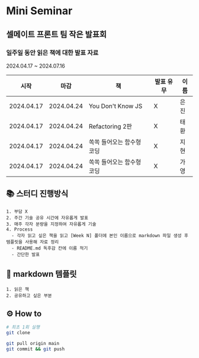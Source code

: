 # Mini Seminar

## 셀메이트 프론트 팀 작은 발표회

### 일주일 동안 읽은 책에 대한 발표 자료

2024.04.17 ~ 2024.07.16

| 시작       | 마감       | 책                        | 발표 유무 | 이름 |
| ---------- | ---------- | ------------------------- | --------- | ---- |
| 2024.04.17 | 2024.04.24 | You Don't Know JS         | X         | 은진 |
| 2024.04.17 | 2024.04.24 | Refactoring 2판           | X         | 태환 |
| 2024.04.17 | 2024.04.24 | 쏙쏙 들어오는 함수형 코딩 | X         | 지현 |
| 2024.04.17 | 2024.04.24 | 쏙쏙 들어오는 함수형 코딩 | X         | 가영 |

## 📚 스터디 진행방식

```
1. 부담 X
2. 주간 기술 공유 시간에 자유롭게 발표
3. 매주 각자 분량을 지정하여 자유롭게 기술
4. Process
  - 각자 읽고 싶은 책을 읽고 [Week N] 폴더에 본인 이름으로 markdown 파일 생성 후 템플릿을 사용해 자료 정리
  - README.md 독후감 칸에 이름 적기
  - 간단한 발표
```

## 🎈 markdown 템플릿

```
1. 읽은 책
2. 공유하고 싶은 부분
```

## ⚙ How to

```bash
# 최초 1회 실행
git clone
```

```bash
git pull origin main
git commit && git push
```
